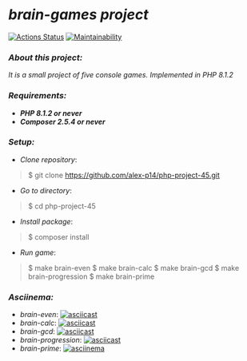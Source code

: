 # *brain-games project*

[![Actions Status](https://github.com/alex-p14/php-project-45/workflows/hexlet-check/badge.svg)](https://github.com/alex-p14/php-project-45/actions)
[![Maintainability](https://api.codeclimate.com/v1/badges/3cbc05cdfc30187d77f2/maintainability)](https://codeclimate.com/github/alex-p14/php-project-45/maintainability)

### *About this project:*
*It is a small project of five console games. Implemented in _PHP 8.1.2_*

### *Requirements:*
* ___PHP 8.1.2 or never___
* ___Composer 2.5.4 or never___

### *Setup:*
* _Clone repository_:
> $ git clone https://github.com/alex-p14/php-project-45.git 
* _Go to directory_:
> $ cd php-project-45
* _Install package_:
> $ composer install
* _Run game_:
> $ make brain-even
> $ make brain-calc
> $ make brain-gcd
> $ make brain-progression
> $ make brain-prime

### *Asciinema:*
* _brain-even_:
[![asciicast](https://asciinema.org/a/5Yhs0FzMZuZQkyKPzdQ0Wf37t.svg)](https://asciinema.org/a/5Yhs0FzMZuZQkyKPzdQ0Wf37t)
* _brain-calc_:
[![asciicast](https://asciinema.org/a/dG1smrXbTSMFGqKyNyA2rfLoS.svg)](https://asciinema.org/a/dG1smrXbTSMFGqKyNyA2rfLoS)
* _brain-gcd_:
[![asciicast](https://asciinema.org/a/MUD6NITFJ0d8ci9lyGNTEG3gN.svg)](https://asciinema.org/a/MUD6NITFJ0d8ci9lyGNTEG3gN)
* _brain-progression_:
[![asciicast](https://asciinema.org/a/dE0kifrvc6QZBbk9eYTaHyObv.svg)](https://asciinema.org/a/dE0kifrvc6QZBbk9eYTaHyObv)
* _brain-prime_:
[![asciinema](https://asciinema.org/a/vlahZ5vlGocg6zAFa4KJ5np74.svg)](https://asciinema.org/a/vlahZ5vlGocg6zAFa4KJ5np74)
